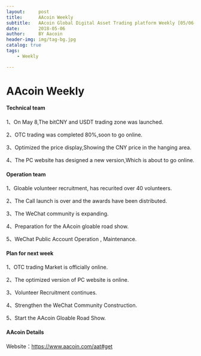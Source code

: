 ```yaml
---
layout:     post
title:      AAcoin Weekly
subtitle:   AAcoin Global Digital Asset Trading platform Weekly [05/06-05/12]
date:       2018-05-06
author:     BY Aacoin
header-img: img/tag-bg.jpg
catalog: true
tags:
    - Weekly

---
```

# AAcoin Weekly


#### Technical team

1、On May 8,The bitCNY and USDT trading zone was launched.

2、OTC trading was completed 80%,soon to go online.

3、Optimized the price display,Showing the CNY price in the hanging area.

4、The PC website has designed a new version,Which is about to go online.

#### Operation team

1、Gloable volunteer recruitment, has recurited over 40 volunteers.

2、The Call launch is over and the awards have been distributed.

3、The WeChat community is expanding.

4、Preparation for the AAcoin gloable road show.

5、WeChat Public Account Operation , Maintenance.

#### Plan for next week

1、OTC trading Market is officially online.

2、The optimized version of PC website is online.

3、Volunteer Recruitment continues.

4、Strengthen the WeChat Community Construction.

5、Start the AAcoin Gloable Road Show.

#### AAcoin Details

Website：https://www.aacoin.com/aat#get

